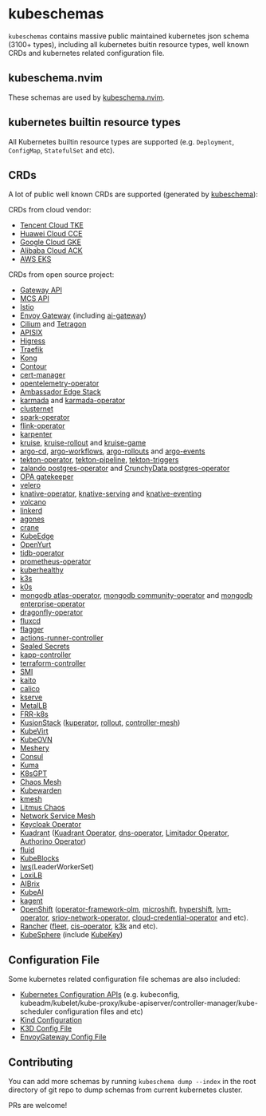 # kubeschemas

`kubeschemas` contains massive public maintained kubernetes json schema (3100+ types), including all kubernetes buitin resource types, well known CRDs and kubernetes related configuration file.

## kubeschema.nvim

These schemas are used by [kubeschema.nvim](https://github.com/imroc/kubeschema.nvim).

## kubernetes builtin resource types

All Kubernetes builtin resource types are supported (e.g. `Deployment`, `ConfigMap`, `StatefulSet` and etc).

## CRDs

A lot of public well known CRDs are supported (generated by [kubeschema](https://github.com/imroc/kubeschema)):

CRDs from cloud vendor:

- [Tencent Cloud TKE](https://cloud.tencent.com/product/tke)
- [Huawei Cloud CCE](https://www.huaweicloud.com/product/cce.html)
- [Google Cloud GKE](https://cloud.google.com/kubernetes-engine)
- [Alibaba Cloud ACK](https://www.aliyun.com/product/kubernetes)
- [AWS EKS](https://aws.amazon.com/eks/)

CRDs from open source project:

- [Gateway API](https://gateway-api.sigs.k8s.io/guides/#install-standard-channel)
- [MCS API](https://github.com/kubernetes-sigs/mcs-api/tree/master/config/crd)
- [Istio](https://istio.io/latest/docs/setup/install/helm/)
- [Envoy Gateway](https://github.com/envoyproxy/gateway/tree/main/charts/gateway-helm/crds) (including [ai-gateway](https://github.com/envoyproxy/ai-gateway/tree/main/manifests/charts/ai-gateway-helm/crds))
- [Cilium](https://github.com/cilium/cilium/tree/main/pkg/k8s/apis/cilium.io/client/crds) and [Tetragon](https://github.com/cilium/tetragon/tree/main/install/kubernetes/tetragon/crds-yaml)
- [APISIX](https://github.com/apache/apisix-helm-chart/tree/master/charts/apisix-ingress-controller/crds)
- [Higress](https://github.com/alibaba/higress/tree/main/helm/core/crds)
- [Traefik](https://github.com/traefik/traefik-helm-chart/tree/master/traefik/crds)
- [Kong](https://github.com/Kong/kubernetes-configuration/tree/main/config/crd)
- [Contour](https://github.com/projectcontour/contour/blob/main/examples/contour/01-crds.yaml)
- [cert-manager](https://github.com/cert-manager/cert-manager/tree/master/deploy/crds)
- [opentelemetry-operator](https://github.com/open-telemetry/opentelemetry-helm-charts/tree/main/charts/opentelemetry-operator/conf/crds)
- [Ambassador Edge Stack](https://www.getambassador.io/docs/edge-stack/latest/tutorials/getting-started)
- [karmada](https://github.com/karmada-io/karmada/tree/master/charts/karmada/_crds) and [karmada-operator](https://github.com/karmada-io/karmada/tree/master/charts/karmada-operator/crds)
- [clusternet](https://github.com/clusternet/clusternet/tree/main/manifests/crds)
- [spark-operator](https://github.com/kubeflow/spark-operator/tree/master/charts/spark-operator-chart/crds)
- [flink-operator](https://github.com/apache/flink-kubernetes-operator/tree/main/helm/flink-kubernetes-operator/crds)
- [karpenter](https://github.com/kubernetes-sigs/karpenter/tree/main/pkg/apis/crds)
- [kruise](https://openkruise.io/docs/installation/), [kruise-rollout](https://openkruise.io/rollouts/installation) and [kruise-game](https://openkruise.io/kruisegame/installation)
- [argo-cd](https://github.com/argoproj/argo-cd/tree/master/manifests/crds), [argo-workflows](https://github.com/argoproj/argo-workflows/tree/main/manifests/base/crds), [argo-rollouts](https://github.com/argoproj/argo-rollouts/tree/master/manifests/crds) and [argo-events](https://github.com/argoproj/argo-events/tree/master/manifests/base/crds)
- [tekton-operator](https://github.com/tektoncd/operator/blob/main/docs/install.md), [tekton-pipeline](https://github.com/tektoncd/pipeline/blob/main/docs/install.md), [tekton-triggers](https://github.com/tektoncd/triggers/blob/main/docs/install.md)
- [zalando postgres-operator](https://github.com/zalando/postgres-operator/tree/master/charts/postgres-operator/crds) and [CrunchyData postgres-operator](https://github.com/CrunchyData/postgres-operator-examples/tree/main/helm/install/crds)
- [OPA gatekeeper](https://github.com/open-policy-agent/gatekeeper/tree/master/charts/gatekeeper/crds)
- [velero](https://github.com/vmware-tanzu/velero/tree/main/config/crd)
- [knative-operator](https://knative.dev/docs/install/operator/knative-with-operators/#install-the-knative-operator), [knative-serving](https://knative.dev/docs/install/yaml-install/serving/install-serving-with-yaml/#install-the-knative-serving-component) and [knative-eventing](https://knative.dev/docs/install/yaml-install/eventing/install-eventing-with-yaml/#install-knative-eventing)
- [volcano](https://github.com/volcano-sh/volcano/tree/master/config/crd)
- [linkerd](https://linkerd.io/2.17/getting-started/#step-3-install-linkerd-onto-your-cluster)
- [agones](https://agones.dev/site/docs/installation/install-agones/yaml/)
- [crane](https://github.com/gocrane/helm-charts/tree/main/charts/crane/crds)
- [KubeEdge](https://github.com/kubeedge/kubeedge/tree/master/manifests/charts/cloudcore/crds)
- [OpenYurt](https://github.com/openyurtio/openyurt)
- [tidb-operator](https://github.com/pingcap/tidb-operator/tree/master/manifests/crd)
- [prometheus-operator](https://github.com/prometheus-community/helm-charts/tree/main/charts/kube-prometheus-stack/charts/crds/crds)
- [kuberhealthy](https://github.com/kuberhealthy/kuberhealthy/tree/master/deploy/helm/kuberhealthy/crds)
- [k3s](https://github.com/k3s-io/k3s)
- [k0s](https://github.com/k0sproject/k0s/tree/main/static/_crds)
- [mongodb atlas-operator](https://github.com/mongodb/helm-charts/tree/main/charts/atlas-operator-crds), [mongodb community-operator](https://github.com/mongodb/helm-charts/tree/main/charts/community-operator-crds) and [mongodb enterprise-operator](https://github.com/mongodb/helm-charts/tree/main/charts/enterprise-operator/crds)
- [dragonfly-operator](https://raw.githubusercontent.com/dragonflydb/dragonfly-operator/refs/heads/main/manifests/crd.yaml)
- [fluxcd](https://github.com/fluxcd/flux2/blob/main/manifests/crds/kustomization.yaml)
- [flagger](https://raw.githubusercontent.com/fluxcd/flagger/refs/heads/main/charts/flagger/crds/crd.yaml)
- [actions-runner-controller](https://github.com/actions/actions-runner-controller/tree/master/config/crd)
- [Sealed Secrets](https://raw.githubusercontent.com/bitnami-labs/sealed-secrets/refs/heads/main/helm/sealed-secrets/crds/bitnami.com_sealedsecrets.yaml)
- [kapp-controller](https://raw.githubusercontent.com/carvel-dev/kapp-controller/refs/heads/develop/config/config/crds.yml)
- [terraform-controller](https://github.com/kubevela/terraform-controller/tree/master/chart/crds)
- [SMI](https://github.com/servicemeshinterface/smi-sdk-go/tree/main/crds)
- [kaito](https://github.com/kaito-project/kaito/tree/main/config/crd)
- [calico](https://github.com/projectcalico/calico)
- [kserve](https://github.com/kserve/kserve/tree/master/config/crd)
- [MetalLB](https://github.com/metallb/metallb/tree/main/config/crd)
- [FRR-k8s](https://github.com/metallb/frr-k8s/tree/main/config/crd)
- [KusionStack](https://www.kusionstack.io/) ([kuperator](https://github.com/KusionStack/kuperator/tree/main/config/crd), [rollout](https://github.com/KusionStack/rollout), [controller-mesh](https://github.com/KusionStack/controller-mesh/tree/main/config/crd))
- [KubeVirt](https://kubevirt.io/quickstart_cloud/)
- [KubeOVN](https://github.com/kubeovn/kube-ovn/blob/master/charts/kube-ovn/templates/kube-ovn-crd.yaml)
- [Meshery](https://github.com/meshery/meshery/blob/master/install/kubernetes/helm/meshery-operator/crds/crds.yaml)
- [Consul](https://github.com/hashicorp/consul-k8s/tree/main/charts/consul/templates)
- [Kuma](https://github.com/kumahq/kuma/tree/master/deployments/charts/kuma/crds)
- [K8sGPT](https://github.com/k8sgpt-ai/k8sgpt-operator)
- [Chaos Mesh](https://github.com/chaos-mesh/chaos-mesh/tree/master/config/crd)
- [Kubewarden](https://github.com/kubewarden/kubewarden-controller/tree/main/config/crd)
- [kmesh](https://github.com/kmesh-net/kmesh/tree/main/deploy/yaml/crd)
- [Litmus Chaos](https://docs.litmuschaos.io/docs/getting-started/installation)
- [Network Service Mesh](https://github.com/networkservicemesh/nsm-operator/tree/master/config/crd)
- [Keycloak Operator](https://www.keycloak.org/operator/installation#_installing_by_using_kubectl_without_operator_lifecycle_manager)
- [Kuadrant](https://kuadrant.io/) ([Kuadrant Operator](https://github.com/Kuadrant/kuadrant-operator/tree/main/config/crd), [dns-operator](https://github.com/Kuadrant/dns-operator/tree/main/charts/dns-operator), [Limitador Operator](https://github.com/Kuadrant/limitador-operator/tree/main/config/crd), [Authorino Operator](https://github.com/Kuadrant/authorino-operator/tree/main/config/crd))
- [fluid](https://github.com/fluid-cloudnative/fluid/tree/master/config/crd)
- [KubeBlocks](https://github.com/apecloud/kubeblocks/tree/main/config/crd)
- [lws](https://github.com/kubernetes-sigs/lws/tree/main/config/crd)(LeaderWorkerSet)
- [LoxiLB](https://github.com/loxilb-io/kube-loxilb/tree/main/manifest/crds)
- [AIBrix](https://github.com/vllm-project/aibrix/tree/main/config/crd)
- [KubeAI](https://github.com/substratusai/kubeai/tree/main/charts/kubeai/templates/crds)
- [kagent](https://github.com/kagent-dev/kagent/tree/main/helm/crds)
- [OpenShift](https://github.com/openshift) ([operator-framework-olm](https://github.com/openshift/operator-framework-olm/tree/master), [microshift](https://github.com/openshift/microshift/tree/main/assets/crd), [hypershift](https://github.com/openshift/hypershift), [lvm-operator](https://github.com/openshift/lvm-operator/tree/main/config/crd/bases), [sriov-network-operator](https://github.com/openshift/sriov-network-operator/tree/master/config/crd), [cloud-credential-operator](https://github.com/openshift/cloud-credential-operator) and etc).
- [Rancher](https://www.rancher.com/) ([fleet](https://github.com/rancher/fleet/blob/main/charts/fleet-crd/templates/crds.yaml), [cis-operator](https://github.com/rancher/cis-operator/tree/main/crds), [k3k](https://github.com/rancher/k3k/tree/main/charts/k3k/crds) and etc).
- [KubeSphere](https://kubesphere.io/) (include [KubeKey](https://github.com/kubesphere/kubekey))

## Configuration File

Some kubernetes related configuration file schemas are also included:

- [Kubernetes Configuration APIs](https://kubernetes.io/docs/reference/config-api/) (e.g. kubeconfig, kubeadm/kubelet/kube-proxy/kube-apiserver/controller-manager/kube-scheduler configuration files and etc)
- [Kind Configuration](https://kind.sigs.k8s.io/docs/user/configuration/)
- [K3D Config File](https://k3d.io/stable/usage/configfile/)
- [EnvoyGateway Config File](https://github.com/envoyproxy/gateway/blob/main/api/v1alpha1/envoygateway_types.go)

## Contributing

You can add more schemas by running `kubeschema dump --index` in the root directory of git repo to dump schemas from current kubernetes cluster.

PRs are welcome!
